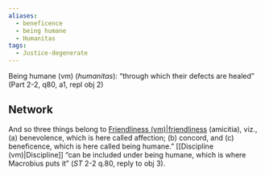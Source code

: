 ```yaml
---
aliases:
  - beneficence
  - being humane
  - Humanitas
tags:
  - Justice-degenerate
---
```

Being humane (vm) (*humanitas*): “through which their defects are healed” (Part 2-2, q80, a1, repl obj 2)

## Network
And so three things belong to [Friendliness (vm)|friendliness](obsidian://open?vault=Obsidian&file=VGBF%20Network%2FCardinal%20Virtues%2FDegenerates%20of%20Justice%2FFriendliness%20(vm)) (amicitia), viz., 
	 (a) benevolence, which is here called affection; 
	 (b) concord, and 
	 (c) beneficence, which is here called being humane.”
		 [[Discipline (vm)|Discipline]] “can be included under being humane, which is where Macrobius puts it” (*ST* 2-2 q.80, reply to obj 3).